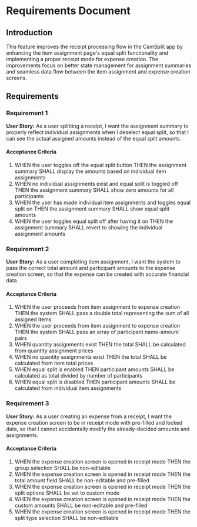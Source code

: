 # Requirements Document

## Introduction

This feature improves the receipt processing flow in the CamSplit app by enhancing the item assignment page's equal split functionality and implementing a proper receipt mode for expense creation. The improvements focus on better state management for assignment summaries and seamless data flow between the item assignment and expense creation screens.

## Requirements

### Requirement 1

**User Story:** As a user splitting a receipt, I want the assignment summary to properly reflect individual assignments when I deselect equal split, so that I can see the actual assigned amounts instead of the equal split amounts.

#### Acceptance Criteria

1. WHEN the user toggles off the equal split button THEN the assignment summary SHALL display the amounts based on individual item assignments
2. WHEN no individual assignments exist and equal split is toggled off THEN the assignment summary SHALL show zero amounts for all participants
3. WHEN the user has made individual item assignments and toggles equal split on THEN the assignment summary SHALL show equal split amounts
4. WHEN the user toggles equal split off after having it on THEN the assignment summary SHALL revert to showing the individual assignment amounts

### Requirement 2

**User Story:** As a user completing item assignment, I want the system to pass the correct total amount and participant amounts to the expense creation screen, so that the expense can be created with accurate financial data.

#### Acceptance Criteria

1. WHEN the user proceeds from item assignment to expense creation THEN the system SHALL pass a double total representing the sum of all assigned items
2. WHEN the user proceeds from item assignment to expense creation THEN the system SHALL pass an array of participant name-amount pairs
3. WHEN quantity assignments exist THEN the total SHALL be calculated from quantity assignment prices
4. WHEN no quantity assignments exist THEN the total SHALL be calculated from item total prices
5. WHEN equal split is enabled THEN participant amounts SHALL be calculated as total divided by number of participants
6. WHEN equal split is disabled THEN participant amounts SHALL be calculated from individual item assignments

### Requirement 3

**User Story:** As a user creating an expense from a receipt, I want the expense creation screen to be in receipt mode with pre-filled and locked data, so that I cannot accidentally modify the already-decided amounts and assignments.

#### Acceptance Criteria

1. WHEN the expense creation screen is opened in receipt mode THEN the group selection SHALL be non-editable
2. WHEN the expense creation screen is opened in receipt mode THEN the total amount field SHALL be non-editable and pre-filled
3. WHEN the expense creation screen is opened in receipt mode THEN the split options SHALL be set to custom mode
4. WHEN the expense creation screen is opened in receipt mode THEN the custom amounts SHALL be non-editable and pre-filled
5. WHEN the expense creation screen is opened in receipt mode THEN the split type selection SHALL be non-editable